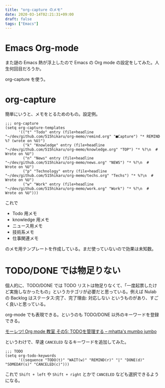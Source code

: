 ```yaml
---
title: "org-capture のメモ"
date: 2020-03-14T02:21:31+09:00
draft: false
tags: ["Emacs"]
---
```


# Emacs Org-mode

また謎の Emacs 熱が浮上したので Emacs の Org mode の設定をしてみた。人生何回目だろうか。

org-capture を使う。

# org-capture

簡単にいうと、メモをとるためのもの。設定例。

```elisp
;;; org-capture
(setq org-capture-templates
      '(("t" "Todo" entry (file+headline "~/dev/github.com/515hikaru/org-memo/remind.org" "■Capture") "* REMIND %? (wrote on %U)")
        ("k" "Knowledge" entry (file+headline "~/dev/github.com/515hikaru/org-memo/knowledge.org" "TOP") "* %?\n  # Wrote on %U")
        ("n" "News" entry (file+headline "~/dev/github.com/515hikaru/org-memo/news.org" "NEWS") "* %?\n  # Wrote on %U")
        ("p" "Technology" entry (file+headline "~/dev/github.com/515hikaru/org-memo/techs.org" "Techs") "* %?\n  # Wrote on %U")
        ("w" "Work" entry (file+headline "~/dev/github.com/515hikaru/org-memo/work.org" "Work") "* %?\n  # Wrote on %U")))
```

これで

- Todo 用メモ
- knowledge 用メモ
- ニュース用メモ
- 技術系メモ
- 仕事関連メモ

のメモ用テンプレートを作成している。まだ使っていないので効果は未知数。

# TODO/DONE では物足りない

個人的に、TODO/DONE では TODO リストは物足りなくて、「一度起票したけど実施しなかったもの」というカテゴリが必要だと思っている。例えば Nulab の Backlog はステータス:完了、完了理由: 対応しない というものがあり、すごく良いと思っている。

org-mode でも表現できる。というのも TODO/DONE 以外のキーワードを登録できる。

[モーレツ\! Org mode 教室 その5: TODOを管理する – mhatta's mumbo jumbo](https://www.mhatta.org/wp/2018/08/27/org-mode-101-5/)

というわけで、早速 `CANCELED` なるキーワードを追加してみた。

```elisp
;;; TODO
(setq org-todo-keywords
      '((sequence "TODO(t)" "WAIT(w)" "REMIND(r)" "|" "DONE(d)" "SOMEDAY(s)" "CANCELED(c)")))
```

これで `Shift + left` や `Shift + right` とかで `CANCELED` なども選択できるようになる。
